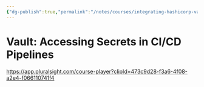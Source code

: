 ```yaml
---
{"dg-publish":true,"permalink":"/notes/courses/integrating-hashicorp-vault-in-devops-workflows/02-accessing-secrets-in-cicd-pipelines/"}
---
```

# Vault: Accessing Secrets in CI/CD Pipelines

<https://app.pluralsight.com/course-player?clipId=473c9d28-f3a6-4f08-a2e4-f066110741f4>


